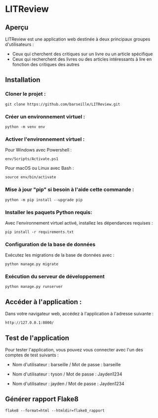 # LITReview

## Aperçu

LITReview est une application web destinée à deux principaux groupes d'utilisateurs :

- Ceux qui cherchent des critiques sur un livre ou un article spécifique
- Ceux qui recherchent des livres ou des articles intéressants à lire en fonction des critiques des autres

## Installation

### Cloner le projet : 

```
git clone https://github.com/barseille/LITReview.git
```

### Créer un environnement virtuel : 

```
python -m venv env
```

### Activer l'environnement virtuel :

Pour Windows avec Powershell :

```
env/Scripts/Activate.ps1
```

Pour macOS ou Linux avec Bash :

```
source env/bin/activate

```
### Mise à jour "pip" si besoin à l'aide cette commande :

```
python -m pip install --upgrade pip
```

### Installer les paquets Python requis:

Avec l'environnement virtuel activé, installez les dépendances requises :

```
pip install -r requirements.txt
```

### Configuration de la base de données

Exécutez les migrations de la base de données avec :

```
python manage.py migrate
```

### Exécution du serveur de développement

```
python manage.py runserver
```

## Accéder à l'application : 

Dans votre navigateur web, accédez à l'application à l'adresse suivante :

```
http://127.0.0.1:8000/
```

## Test de l'application

Pour tester l'application, vous pouvez vous connecter avec l'un des comptes de test suivants :

- Nom d'utilisateur : barseille / Mot de passe : barseille

- Nom d'utilisateur : tyson / Mot de passe : Jayden1234

- Nom d'utilisateur : jayden / Mot de passe : Jayden1234

## Générer rapport Flake8

```
flake8 --format=html --htmldir=flake8_rapport
```